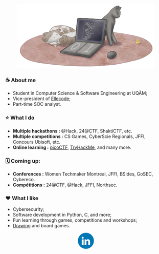 <p align="center">
 <img src="/GitHub_banner.png" height="200">
</p>

### ☕️ About me
- Student in Computer Science & Software Engineering at UQÀM;
- Vice-president of [Ellecode](https://ellecode.org/);
- Part-time SOC analyst.

### ⭐️ What I do
-  <b>Multiple hackathons :</b> @Hack, 24@CTF, ShaktiCTF, etc.
-  <b>Multiple competitions :</b> CS Games, CyberScie Regionals, JFFI, Concours Ubisoft, etc.
-  <b>Online learning :</b> [picoCTF](https://play.picoctf.org/users/Anomalie), [TryHackMe](https://tryhackme.com/p/Anomalie), and many more.

### 🗓️ Coming up: 
-  <b>Conferences :</b> Women Techmaker Montreal, JFFI, BSides, GoSEC, Cybereco.
-  <b>Compétitions :</b> 24@CTF, @Hack, JFFI, Northsec.

### ❤️ What I like
- Cybersecurity;
- Software development in Python, C, and more;
- Fun learning through games, competitions and workshops;
- [Drawing](https://www.deviantart.com/anomaliemajeure) and board games.

<div id="badges">
  <p align="center">
    <a href="https://www.linkedin.com/in/jessica-majeur"><img src="/LinkedIN.png" alt="LinkedIn Badge" height="50"></a>
  </p>
</div>
